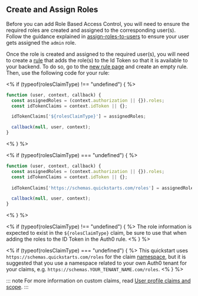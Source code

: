 ## Create and Assign Roles

Before you can add Role Based Access Control, you will need to ensure the required roles are created and assigned to the corresponding user(s).
Follow the guidance explained in <a href="/users/assign-roles-to-users" target="_blank" rel="noreferrer">assign-roles-to-users</a> to ensure your user gets assigned the `admin` role.

Once the role is created and assigned to the required user(s), you will need to create a <a href="/rules/current" target="_blank" rel="noreferrer">rule</a> that adds the role(s) to the Id Token so that it is available to your backend. To do so, go to the <a href="${manage_url}/#/rules/new" target="_blank" rel="noreferrer">new rule page</a> and create an empty rule. Then, use the following code for your rule:

<% if (typeof(rolesClaimType) !== "undefined") { %>
``` js
function (user, context, callback) {
  const assignedRoles = (context.authorization || {}).roles;
  const idTokenClaims = context.idToken || {};

  idTokenClaims['${rolesClaimType}'] = assignedRoles;

  callback(null, user, context);
}
```
<% } %>

<% if (typeof(rolesClaimType) === "undefined") { %>
``` js
function (user, context, callback) {
  const assignedRoles = (context.authorization || {}).roles;
  const idTokenClaims = context.idToken || {};
  
  idTokenClaims['https://schemas.quickstarts.com/roles'] = assignedRoles;

  callback(null, user, context);
}
```
<% } %>

<% if (typeof(rolesClaimType) !== "undefined") { %>
The role information is expected to exist in the `${rolesClaimType}` claim, be sure to use that when adding the roles to the ID Token in the Auth0 rule.
<% } %>

<% if (typeof(rolesClaimType) === "undefined") { %>
  This quickstart uses `https://schemas.quickstarts.com/roles` for the claim <a href="/tokens/guides/create-namespaced-custom-claims" target="_blank" rel="noreferrer">namespace</a>, but it is suggested that you use a namespace related to your own Auth0 tenant for your claims, e.g. `https://schemas.YOUR_TENANT_NAME.com/roles`.
<% } %>

::: note
For more information on custom claims, read <a href="/api-auth/tutorials/adoption/scope-custom-claims" target="_blank" rel="noreferrer">User profile claims and scope</a>.
:::